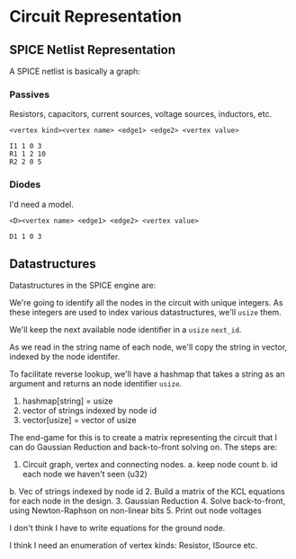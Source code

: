 # Circuit Representation

## SPICE Netlist Representation
A SPICE netlist is basically a graph:

### Passives
Resistors, capacitors, current sources, voltage sources, inductors, etc.

    <vertex kind><vertex name> <edge1> <edge2> <vertex value>

    I1 1 0 3
    R1 1 2 10
    R2 2 0 5


### Diodes
I'd need a model.

    <D><vertex name> <edge1> <edge2> <vertex value>

    D1 1 0 3


## Datastructures

Datastructures in the SPICE engine are:

We're going to identify all the nodes in the circuit with unique integers. As
these integers are used to index various datastructures, we'll `usize` them.

We'll keep the next available node identifier in a `usize` `next_id`.

As we read in the string name of each node, we'll copy the string in vector,
indexed by the node identifer.

To facilitate reverse lookup, we'll have a hashmap that takes a string as
an argument and returns an node identifier `usize`.

1. hashmap[string] = usize
2. vector of strings indexed by node id
3. vector[usize] = vector of usize

The end-game for this is to create a matrix representing the circuit that I can
do Gaussian Reduction and back-to-front solving on. The steps are:


1. Circuit graph, vertex and connecting nodes.
  a. keep node count
  b. id each node we haven't seen (u32)
  
  b. Vec of strings indexed by node id
2. Build a matrix of the KCL equations for each node in the design.
3. Gaussian Reduction
4. Solve back-to-front, using Newton-Raphson on non-linear bits
5. Print out node voltages

I don't think I have to write equations for the ground node.

I think I need an enumeration of vertex kinds: Resistor, ISource etc.


